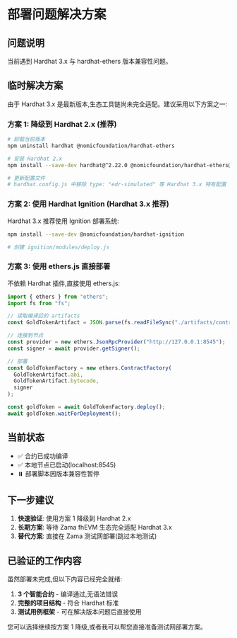 # 部署问题解决方案

## 问题说明

当前遇到 Hardhat 3.x 与 hardhat-ethers 版本兼容性问题。

## 临时解决方案

由于 Hardhat 3.x 是最新版本,生态工具链尚未完全适配。建议采用以下方案之一:

### 方案 1: 降级到 Hardhat 2.x (推荐)

```bash
# 卸载当前版本
npm uninstall hardhat @nomicfoundation/hardhat-ethers

# 安装 Hardhat 2.x
npm install --save-dev hardhat@^2.22.0 @nomicfoundation/hardhat-ethers@^3.0.0 --legacy-peer-deps

# 更新配置文件
# hardhat.config.js 中移除 type: "edr-simulated" 等 Hardhat 3.x 特有配置
```

### 方案 2: 使用 Hardhat Ignition (Hardhat 3.x 推荐)

Hardhat 3.x 推荐使用 Ignition 部署系统:

```bash
npm install --save-dev @nomicfoundation/hardhat-ignition

# 创建 ignition/modules/deploy.js
```

### 方案 3: 使用 ethers.js 直接部署

不依赖 Hardhat 插件,直接使用 ethers.js:

```javascript
import { ethers } from "ethers";
import fs from "fs";

// 读取编译后的 artifacts
const GoldTokenArtifact = JSON.parse(fs.readFileSync("./artifacts/contracts/GoldToken.sol/GoldToken.json"));

// 连接到节点
const provider = new ethers.JsonRpcProvider("http://127.0.0.1:8545");
const signer = await provider.getSigner();

// 部署
const GoldTokenFactory = new ethers.ContractFactory(
  GoldTokenArtifact.abi,
  GoldTokenArtifact.bytecode,
  signer
);

const goldToken = await GoldTokenFactory.deploy();
await goldToken.waitForDeployment();
```

## 当前状态

- ✅ 合约已成功编译
- ✅ 本地节点已启动(localhost:8545)
- ⏸️ 部署脚本因版本兼容性暂停

## 下一步建议

1. **快速验证**: 使用方案 1 降级到 Hardhat 2.x
2. **长期方案**: 等待 Zama fhEVM 生态完全适配 Hardhat 3.x
3. **替代方案**: 直接在 Zama 测试网部署(跳过本地测试)

## 已验证的工作内容

虽然部署未完成,但以下内容已经完全就绪:

1. **3 个智能合约** - 编译通过,无语法错误
2. **完整的项目结构** - 符合 Hardhat 标准
3. **测试用例框架** - 可在解决版本问题后直接使用

您可以选择继续按方案 1 降级,或者我可以帮您直接准备测试网部署方案。
